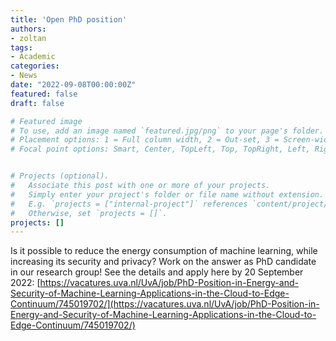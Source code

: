 ```yaml
---
title: 'Open PhD position'
authors:
- zoltan
tags:
- Academic
categories:
- News
date: "2022-09-08T00:00:00Z"
featured: false
draft: false

# Featured image
# To use, add an image named `featured.jpg/png` to your page's folder.
# Placement options: 1 = Full column width, 2 = Out-set, 3 = Screen-width
# Focal point options: Smart, Center, TopLeft, Top, TopRight, Left, Right, BottomLeft, Bottom, BottomRight


# Projects (optional).
#   Associate this post with one or more of your projects.
#   Simply enter your project's folder or file name without extension.
#   E.g. `projects = ["internal-project"]` references `content/project/deep-learning/index.md`.
#   Otherwise, set `projects = []`.
projects: []
---
```


Is it possible to reduce the energy consumption of machine learning, while increasing its security and privacy? Work on the answer as PhD candidate in our research group! See the details and apply here by 20 September 2022:
[https://vacatures.uva.nl/UvA/job/PhD-Position-in-Energy-and-Security-of-Machine-Learning-Applications-in-the-Cloud-to-Edge-Continuum/745019702/](https://vacatures.uva.nl/UvA/job/PhD-Position-in-Energy-and-Security-of-Machine-Learning-Applications-in-the-Cloud-to-Edge-Continuum/745019702/)

